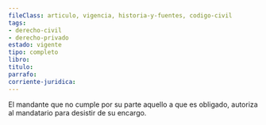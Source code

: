 ```yaml
---
fileClass: articulo, vigencia, historia-y-fuentes, codigo-civil
tags:
- derecho-civil
- derecho-privado
estado: vigente
tipo: completo
libro:
titulo:
parrafo:
corriente-juridica:
---
```

El mandante que no cumple por su parte aquello a que es obligado, autoriza al mandatario para desistir de su encargo.